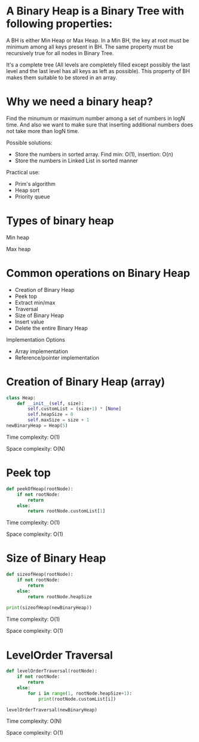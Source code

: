 # A Binary Heap is a Binary Tree with following properties:
A BH is either Min Heap or Max Heap. In a Min BH, the key at root must be minimum among all keys present in BH. The same property must be recursively true for all nodes in Binary Tree.

It's a complete tree (All levels are completely filled except possibly the last level and the last level has all keys as left as possible). This property of BH makes them suitable to be stored in an array.

# Why we need a binary heap?
Find the minumum or maximum number among a set of numbers in logN time. And also we want to make sure that inserting additional numbers does not take more than logN time.

Possible solutions:
- Store the numbers in sorted array. Find min: O(1), insertion: O(n)
- Store the numbers in Linked List in sorted manner

Practical use:
- Prim's algorithm
- Heap sort
- Priority queue

# Types of binary heap
Min heap

Max heap

# Common operations on Binary Heap
- Creation of Binary Heap
- Peek top
- Extract min/max
- Traversal
- Size of Binary Heap
- Insert value
- Delete the entire Binary Heap

Implementation Options
- Array implementation
- Reference/pointer implementation

# Creation of Binary Heap (array)
```Python
class Heap:
    def __init__(self, size):
        self.customList = (size+1) * [None]
        self.heapSize = 0
        self.maxSize = size + 1
newBinaryHeap = Heap(5)
```
Time complexity: O(1)

Space complexity: O(N)

# Peek top
```Python
def peekOfHeap(rootNode):
    if not rootNode:
        return
    else:
        return rootNode.customList[1]

```
Time complexity: O(1)

Space complexity: O(1)

# Size of Binary Heap
```Python
def sizeofHeap(rootNode):
    if not rootNode:
        return
    else:
        return rootNode.heapSize
    
print(sizeofHeap(newBinaryHeap))
```
Time complexity: O(1)

Space complexity: O(1)

# LevelOrder Traversal
```Python
def levelOrderTraversal(rootNode):
    if not rootNode:
        return
    else:
        for i in range(1, rootNode.heapSize+1):
            print(rootNode.customList[i])

levelOrderTraversal(newBinaryHeap)
```

Time complexity: O(N)

Space complexity: O(1)
